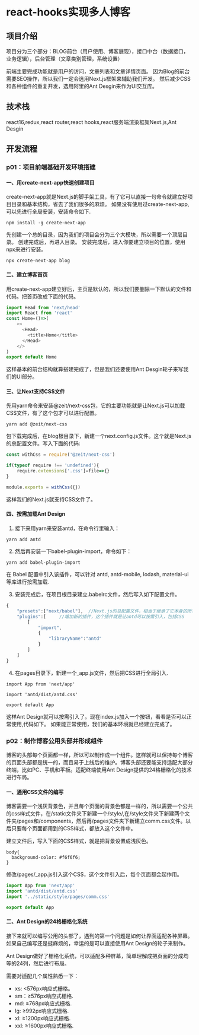 # react-hooks实现多人博客

## 项目介绍

项目分为三个部分：BLOG前台（用户使用、博客展现），接口中台（数据接口，业务逻辑），后台管理（文章类别管理，系统设置）

前端主要完成功能就是用户的访问，文章列表和文章详情页面。
因为Blog的前台需要SEO操作，所以我们一定会选用Next.js框架来辅助我们开发。
然后减少CSS和各种组件的重复开发，选用阿里的Ant Desgin来作为UI交互库。
## 技术栈

react16,redux,react router,react hooks,react服务端渲染框架Next.js,Ant Desgin

## 开发流程

### p01：项目前端基础开发环境搭建

#### 一、用create-next-app快速创建项目

create-next-app就是Next.js的脚手架工具，有了它可以直接一句命令就建立好项目目录和基本结构，省去了我们很多的麻烦。
如果没有使用过create-next-app,可以先进行全局安装，安装命令如下.

```
npm install -g create-next-app
```
先创建一个总的目录，因为我们的项目会分为三个大模块，所以需要一个顶层目录。 创建完成后，再进入目录。 安装完成后，进入你要建立项目的位置，使用npx来进行安装。

```
npx create-next-app blog
```

#### 二、建立博客首页

用create-next-app建立好后，主页是默认的，所以我们要删除一下默认的文件和代码。把首页改成下面的代码。

```js
import Head from 'next/head'
import React from 'react'
const Home=()=>(
	<>
	  <Head>
	  	<title>Home</title>
	  </Head>
	</>
)
export default Home
```
这样基本的前台结构就算搭建完成了，但是我们还要使用Ant Desgin轮子来写我们的UI部分。

#### 三、让Next支持CSS文件

先用yarn命令来安装@zeit/next-css包，它的主要功能就是让Next.js可以加载CSS文件，有了这个包才可以进行配置。
```
yarn add @zeit/next-css
```
包下载完成后，在blog根目录下，新建一个next.config.js文件。这个就是Next.js的总配置文件。写入下面的代码:
```js
const withCss = require('@zeit/next-css')

if(typeof require !== 'undefined'){
    require.extensions['.css']=file=>{}
}

module.exports = withCss({})
```
这样我们的Next.js就支持CSS文件了。

#### 四、按需加载Ant Design

1. 接下来用yarn来安装antd，在命令行里输入：
```
yarn add antd 
```
2. 然后再安装一下babel-plugin-import，命令如下：
```
yarn add babel-plugin-import
```
在 Babel 配置中引入该插件，可以针对 antd, antd-mobile, lodash, material-ui等库进行按需加载.

3. 安装完成后，在项目根目录建立.babelrc文件，然后写入如下配置文件。
```js
{
    "presets":["next/babel"],  //Next.js的总配置文件，相当于继承了它本身的所有配置
    "plugins":[     //增加新的插件，这个插件就是让antd可以按需引入，包括CSS
        [
            "import",
            {
                "libraryName":"antd"
            }
        ]
    ]
}
```
4. 在pages目录下，新建一个_app.js文件，然后把CSS进行全局引入.
```
import App from 'next/app'

import 'antd/dist/antd.css'

export default App
```
这样Ant Design就可以按需引入了。现在index.js加入一个按钮，看看是否可以正常使用,代码如下。 如果能正常使用，我们的基本环境就已经建立完成了。

### p02：制作博客公用头部并形成组件

博客的头部每个页面都一样，所以可以制作成一个组件。这样就可以保持每个博客的页面头部都是统一的，而且易于上线后的维护。博客头部还要能支持适配大部分终端，比如PC、手机和平板。适配终端使用Ant Design提供的24格栅格化的技术进行布局。

#### 一、通用CSS文件的编写

博客需要一个浅灰背景色，并且每个页面的背景色都是一样的，所以需要一个公共的css样式文件，在/static文件夹下新建一个/style/,在/style文件夹下新建两个文件夹/pages和/components，然后再/pages文件夹下新建立comm.css文件。以后只要每个页面都用到的CSS样式，都放入这个文件中。

建立文件后，写入下面的CSS样式，就是把背景设置成浅灰色。

```
body{
  background-color: #f6f6f6;  
}
```
修改/pages/_app.js引入这个CSS，这个文件引入后，每个页面都会起作用。
```js
import App from 'next/app'
import 'antd/dist/antd.css'
import '../static/style/pages/comm.css'

export default App
```

#### 二、Ant Design的24格栅格化系统

接下来就可以编写公用的头部了，遇到的第一个问题是如何让界面适配各种屏幕。如果自己编写还是挺麻烦的，幸运的是可以直接使用Ant Design的轮子来制作。

Ant Design做好了栅格化系统，可以适配多种屏幕，简单理解成把页面的分成均等的24列，然后进行布局。

需要对适配几个属性熟悉一下：

- xs: <576px响应式栅格。
- sm：≥576px响应式栅格.
- md: ≥768px响应式栅格.
- lg: ≥992px响应式栅格.
- xl: ≥1200px响应式栅格.
- xxl: ≥1600px响应式栅格.

